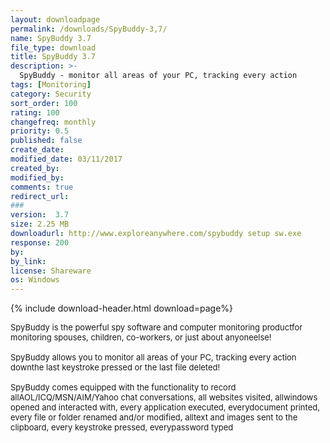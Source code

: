 ```yaml
---
layout: downloadpage
permalink: /downloads/SpyBuddy-3,7/
name: SpyBuddy 3.7
file_type: download
title: SpyBuddy 3.7
description: >-
  SpyBuddy - monitor all areas of your PC, tracking every action
tags: [Monitoring]
category: Security
sort_order: 100
rating: 100
changefreq: monthly
priority: 0.5
published: false
create_date:
modified_date: 03/11/2017
created_by:
modified_by:
comments: true
redirect_url:
###
version:  3.7
size: 2.25 MB
downloadurl: http://www.exploreanywhere.com/spybuddy setup sw.exe
response: 200
by:
by_link:
license: Shareware
os: Windows
---
```


{% include download-header.html download=page%}

<p style="fix-download-text !important">
<p><font size="2"><p>SpyBuddy is the powerful spy software and computer monitoring productfor monitoring spouses, children, co-workers, or just about anyoneelse! <br />
<br />
SpyBuddy allows you to monitor all areas of your PC, tracking every action downthe last keystroke pressed or the last file deleted! <br />
<br />
SpyBuddy comes equipped with the functionality to record allAOL/ICQ/MSN/AIM/Yahoo chat conversations, all websites visited, allwindows opened and interacted with, every application executed, everydocument printed, every file or folder renamed and/or modified, alltext and images sent to the clipboard, every keystroke pressed, everypassword typed</p></p></p>
